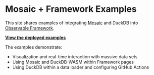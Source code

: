 # Mosaic + Framework Examples

This site shares examples of integrating [Mosaic](https://idl.uw.edu/mosaic) and DuckDB into [Observable Framework](https://observablehq.com/framework).

**[View the deployed examples](https://idl.uw.edu/mosaic-framework-example)**

The examples demonstrate:

- Visualization and real-time interaction with massive data sets
- Using Mosaic and DuckDB-WASM within Framework pages
- Using DuckDB within a data loader and configuring GitHub Actions

